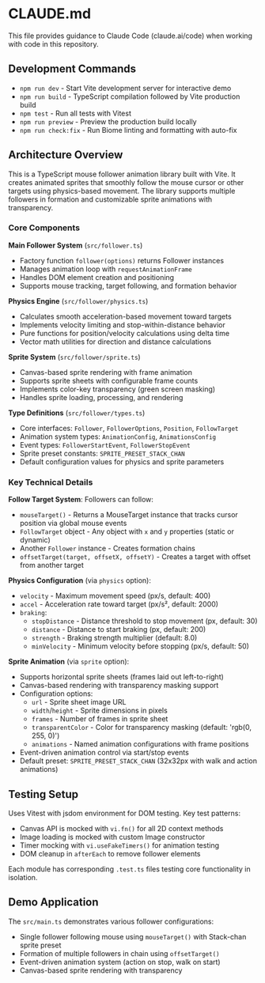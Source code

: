 # CLAUDE.md

This file provides guidance to Claude Code (claude.ai/code) when working with code in this repository.

## Development Commands

- `npm run dev` - Start Vite development server for interactive demo
- `npm run build` - TypeScript compilation followed by Vite production build
- `npm test` - Run all tests with Vitest
- `npm run preview` - Preview the production build locally
- `npm run check:fix` - Run Biome linting and formatting with auto-fix

## Architecture Overview

This is a TypeScript mouse follower animation library built with Vite. It creates animated sprites that smoothly follow the mouse cursor or other targets using physics-based movement. The library supports multiple followers in formation and customizable sprite animations with transparency.

### Core Components

**Main Follower System** (`src/follower.ts`)
- Factory function `follower(options)` returns Follower instances
- Manages animation loop with `requestAnimationFrame`
- Handles DOM element creation and positioning
- Supports mouse tracking, target following, and formation behavior

**Physics Engine** (`src/follower/physics.ts`)
- Calculates smooth acceleration-based movement toward targets
- Implements velocity limiting and stop-within-distance behavior
- Pure functions for position/velocity calculations using delta time
- Vector math utilities for direction and distance calculations

**Sprite System** (`src/follower/sprite.ts`)
- Canvas-based sprite rendering with frame animation
- Supports sprite sheets with configurable frame counts
- Implements color-key transparency (green screen masking)
- Handles sprite loading, processing, and rendering

**Type Definitions** (`src/follower/types.ts`)
- Core interfaces: `Follower`, `FollowerOptions`, `Position`, `FollowTarget`
- Animation system types: `AnimationConfig`, `AnimationsConfig`
- Event types: `FollowerStartEvent`, `FollowerStopEvent`
- Sprite preset constants: `SPRITE_PRESET_STACK_CHAN`
- Default configuration values for physics and sprite parameters

### Key Technical Details

**Follow Target System**: Followers can follow:
- `mouseTarget()` - Returns a MouseTarget instance that tracks cursor position via global mouse events
- `FollowTarget` object - Any object with `x` and `y` properties (static or dynamic)
- Another `Follower` instance - Creates formation chains
- `offsetTarget(target, offsetX, offsetY)` - Creates a target with offset from another target

**Physics Configuration** (via `physics` option):
- `velocity` - Maximum movement speed (px/s, default: 400)
- `accel` - Acceleration rate toward target (px/s², default: 2000)
- `braking`:
  - `stopDistance` - Distance threshold to stop movement (px, default: 30)
  - `distance` - Distance to start braking (px, default: 200)
  - `strength` - Braking strength multiplier (default: 8.0)
  - `minVelocity` - Minimum velocity before stopping (px/s, default: 50)

**Sprite Animation** (via `sprite` option):
- Supports horizontal sprite sheets (frames laid out left-to-right)
- Canvas-based rendering with transparency masking support
- Configuration options:
  - `url` - Sprite sheet image URL
  - `width`/`height` - Sprite dimensions in pixels
  - `frames` - Number of frames in sprite sheet
  - `transparentColor` - Color for transparency masking (default: 'rgb(0, 255, 0)')
  - `animations` - Named animation configurations with frame positions
- Event-driven animation control via start/stop events
- Default preset: `SPRITE_PRESET_STACK_CHAN` (32x32px with walk and action animations)

## Testing Setup

Uses Vitest with jsdom environment for DOM testing. Key test patterns:
- Canvas API is mocked with `vi.fn()` for all 2D context methods
- Image loading is mocked with custom Image constructor
- Timer mocking with `vi.useFakeTimers()` for animation testing
- DOM cleanup in `afterEach` to remove follower elements

Each module has corresponding `.test.ts` files testing core functionality in isolation.

## Demo Application

The `src/main.ts` demonstrates various follower configurations:
- Single follower following mouse using `mouseTarget()` with Stack-chan sprite preset
- Formation of multiple followers in chain using `offsetTarget()`
- Event-driven animation system (action on stop, walk on start)
- Canvas-based sprite rendering with transparency